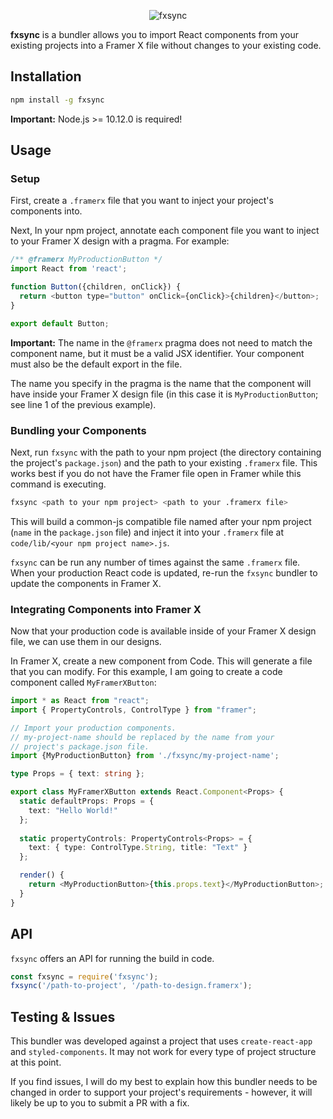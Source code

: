 <p align="center">
  <img src="https://raw.githubusercontent.com/jamsesso/fxsync/master/fxsync.png" alt="fxsync" />
</p>

**fxsync** is a bundler allows you to import React components from your existing projects into a Framer X file without changes to your existing code.

## Installation

```sh
npm install -g fxsync
```

**Important:** Node.js >= 10.12.0 is required!

## Usage

### Setup

First, create a `.framerx` file that you want to inject your project's components into.

Next, In your npm project, annotate each component file you want to inject to your Framer X design with a pragma. For example:

```js
/** @framerx MyProductionButton */
import React from 'react';

function Button({children, onClick}) {
  return <button type="button" onClick={onClick}>{children}</button>;
}

export default Button;
```

**Important:** The name in the `@framerx` pragma does not need to match the component name, but it must be a valid JSX identifier. Your component must also be the default export in the file.

The name you specify in the pragma is the name that the component will have inside your Framer X design file (in this case it is `MyProductionButton`; see line 1 of the previous example).

### Bundling your Components

Next, run `fxsync` with the path to your npm project (the directory containing the project's `package.json`) and the path to your existing `.framerx` file. This works best if you do not have the Framer file open in Framer while this command is executing.

```sh
fxsync <path to your npm project> <path to your .framerx file>
```

This will build a common-js compatible file named after your npm project (`name` in the `package.json` file) and inject it into your `.framerx` file at `code/lib/<your npm project name>.js`.

`fxsync` can be run any number of times against the same `.framerx` file. When your production React code is updated, re-run the `fxsync` bundler to update the components in Framer X.

### Integrating Components into Framer X

Now that your production code is available inside of your Framer X design file, we can use them in our designs.

In Framer X, create a new component from Code. This will generate a file that you can modify. For this example, I am going to create a code component called `MyFramerXButton`:

```ts
import * as React from "react";
import { PropertyControls, ControlType } from "framer";

// Import your production components.
// my-project-name should be replaced by the name from your 
// project's package.json file.
import {MyProductionButton} from './fxsync/my-project-name';

type Props = { text: string };

export class MyFramerXButton extends React.Component<Props> {
  static defaultProps: Props = {
    text: "Hello World!"
  };
  
  static propertyControls: PropertyControls<Props> = {
    text: { type: ControlType.String, title: "Text" }
  };

  render() {
    return <MyProductionButton>{this.props.text}</MyProductionButton>;
  }
}
```

## API

`fxsync` offers an API for running the build in code.

```js
const fxsync = require('fxsync');
fxsync('/path-to-project', '/path-to-design.framerx');
```

## Testing & Issues

This bundler was developed against a project that uses `create-react-app` and `styled-components`. It may not work for every type of project structure at this point.

If you find issues, I will do my best to explain how this bundler needs to be changed in order to support your project's requirements - however, it will likely be up to you to submit a PR with a fix.